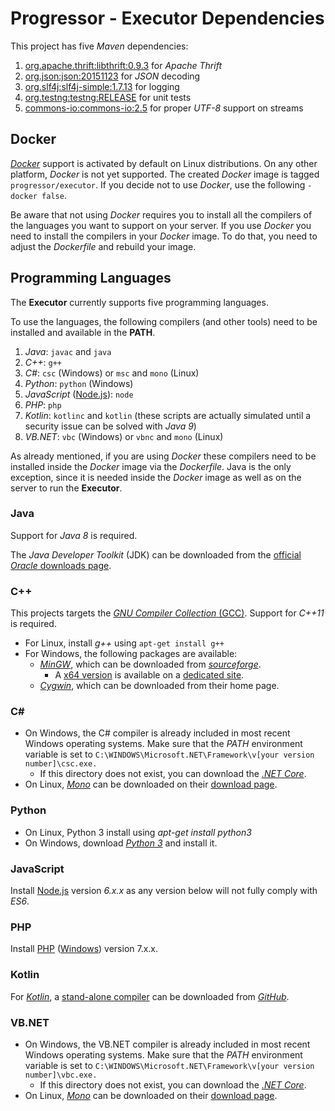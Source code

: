 # Progressor - Executor Dependencies

This project has five *Maven* dependencies:

1. [org.apache.thrift:libthrift:0.9.3](http://mvnrepository.com/artifact/org.apache.thrift/libthrift/0.9.3)
   for *Apache Thrift*
1. [org.json:json:20151123](http://mvnrepository.com/artifact/org.json/json/20151123)
   for *JSON* decoding
1. [org.slf4j:slf4j-simple:1.7.13](http://mvnrepository.com/artifact/org.slf4j/slf4j-simple/1.7.13)
   for logging
1. [org.testng:testng:RELEASE](http://mvnrepository.com/artifact/org.testng/testng)
   for unit tests
1. [commons-io:commons-io:2.5](http://mvnrepository.com/artifact/commons-io/commons-io/2.5)
   for proper *UTF-8* support on streams

## Docker

[*Docker*](https://www.docker.com/) support is activated by default on Linux distributions. On any other platform, *Docker* is not yet supported.
The created *Docker* image is tagged `progressor/executor`.
If you decide not to use *Docker*, use the following `-docker false`.

Be aware that not using *Docker* requires you to install all the compilers of the languages you want to support on your server.
If you use *Docker* you need to install the compilers in your *Docker* image. To do that, you need to adjust the *Dockerfile* and rebuild your image.

## Programming Languages

The **Executor** currently supports five programming languages.

To use the languages, the following compilers (and other tools) need to be installed and available in the **PATH**.

1. *Java*: `javac` and `java`
1. *C++*: `g++`
1. *C#*: `csc` (Windows) or `msc` and `mono` (Linux)
1. *Python*: `python` (Windows)
1. *JavaScript* ([Node.js](https://nodejs.org/)): `node` 
1. *PHP*: `php`
1. *Kotlin*: `kotlinc` and `kotlin` (these scripts are actually simulated until a security issue can be solved with *Java 9*)
1. *VB.NET*: `vbc` (Windows) or `vbnc` and `mono` (Linux)

As already mentioned, if you are using *Docker* these compilers need to be installed inside the *Docker* image via the *Dockerfile*.
Java is the only exception, since it is needed inside the *Docker* image as well as on the server to run the **Executor**.

### Java

Support for *Java 8* is required.

The *Java Developer Toolkit* (JDK) can be downloaded from the [official *Oracle* downloads page](http://www.oracle.com/technetwork/java/javase/downloads/).

### C++

This projects targets the [*GNU Compiler Collection* (GCC)](https://gcc.gnu.org/).
Support for *C++11* is required.

* For Linux, install *g++* using `apt-get install g++`
* For Windows, the following packages are available:
  * [*MinGW*](http://www.mingw.org/), which can be downloaded from [*sourceforge*](https://sourceforge.net/projects/mingw/files/).
    * A [x64 version](http://mingw-w64.org/) is available on a [dedicated site](http://mingw-w64.org/doku.php/download/win-builds).
  * [*Cygwin*](http://sourceware.org/cygwin/), which can be downloaded from their home page.

### C# #

* On Windows, the C# compiler is already included in most recent Windows operating systems. Make sure that the *PATH* environment variable is set to `C:\WINDOWS\Microsoft.NET\Framework\v[your version number]\csc.exe.`
    * If this directory does not exist, you can download the [*.NET Core*](https://www.microsoft.com/net/download).
* On Linux, [*Mono*](http://www.mono-project.com/) can be downloaded on their [download page](http://www.mono-project.com/download/).

### Python

* On Linux, Python 3 install using *apt-get install python3*
* On Windows, download [*Python 3*](https://www.python.org/downloads/release/python-351/) and install it.

### JavaScript

Install [Node.js](https://nodejs.org/) version *6.x.x* as any version below will not fully comply with *ES6*.

### PHP

Install [PHP](http://php.net/downloads.php) ([Windows](http://windows.php.net/download#php-7.0)) version 7.x.x.

### Kotlin

For [*Kotlin*](http://kotlinlang.org/), a [stand-alone compiler](http://kotlinlang.org/docs/tutorials/command-line.html) can be downloaded from [*GitHub*](https://github.com/JetBrains/kotlin/releases/latest).

### VB.NET

* On Windows, the VB.NET compiler is already included in most recent Windows operating systems. Make sure that the *PATH* environment variable is set to `C:\WINDOWS\Microsoft.NET\Framework\v[your version number]\vbc.exe.`
    * If this directory does not exist, you can download the [*.NET Core*](https://www.microsoft.com/net/download).
* On Linux, [*Mono*](http://www.mono-project.com/) can be downloaded on their [download page](http://www.mono-project.com/download/).
